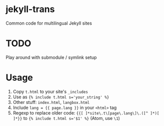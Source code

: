 # jekyll-trans
Common code for multilingual Jekyll sites

# TODO
Play around with submodule / symlink setup

# Usage
1. Copy `t.html` to your site's `_includes`
2. Use as `{% include t.html s='your_string' %}`
3. Other stuff: `index.html`, `langbox.html`
4. Include `lang = {{ page.lang }}` in your `<html>` tag
5. Regexp to replace older code: `{{[ ]*site\.t\[page\.lang\]\.([^ ]*)[ ]*}}` to `{% include t.html s='$1' %}` (Atom, use `\1`)
